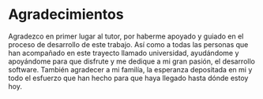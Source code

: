 # Agradecimientos

Agradezco en primer lugar al tutor, por haberme apoyado y guiado en el proceso de desarrollo de este trabajo. Así como a todas las personas que han acompañado en este trayecto llamado universidad, ayudándome y apoyándome para que disfrute y me dedique a mi gran pasión, el desarrollo software.
También agradecer a mi familía, la esperanza depositada en mi y todo el esfuerzo que han hecho para que haya llegado hasta dónde estoy hoy.
